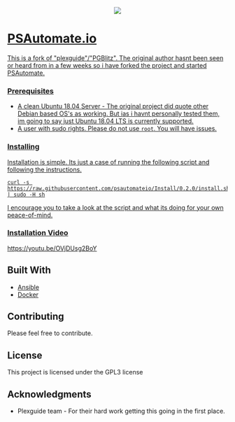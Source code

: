 <p align="center">
  <a href="https://psautomate.io" target="_blank"><img src="https://psautomate.io/wp-content/uploads/2019/10/Color-logo-no-background.png" />   
</p>


# PSAutomate.io

This is a fork of "plexguide"/"PGBlitz". The original author hasnt been seen or heard from in a few weeks so i have forked the project and started PSAutomate.

### Prerequisites

* A clean Ubuntu 18.04 Server - The original project did quote other Debian based OS's as working. But ias i havnt personally tested them, im going to say just Ubuntu 18.04 LTS is currently supported.
* A user with sudo rights. Please do not use `root`. You will have issues.


### Installing

Installation is simple. Its just a case of running the following script and following the instructions.

```
curl -s https://raw.githubusercontent.com/psautomateio/Install/0.2.0/install.sh | sudo -H sh
```

I encourage you to take a look at the script and what its doing for your own peace-of-mind.

### Installation Video ###

https://youtu.be/OVjDUsg2BoY


## Built With

* [Ansible](https://www.ansible.com/)
* [Docker](https://www.docker.com/)


## Contributing

Please feel free to contribute.


## License

This project is licensed under the GPL3 license

## Acknowledgments

* Plexguide team - For their hard work getting this going in the first place.
